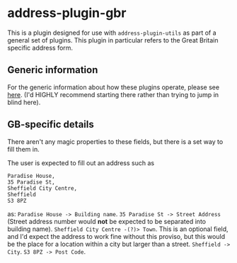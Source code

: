 



# address-plugin-gbr

This is a plugin designed for use with `address-plugin-utils` as part of a general set of plugins. This plugin in particular refers to the Great Britain specific address form.
## Generic information
For the generic information about how these plugins operate, please see [here](https://github.com/openlibraryenvironment/address-plugin-generic/blob/master/README.md). (I'd HIGHLY recommend starting there rather than trying to jump in blind here).

## GB-specific details
There aren't any magic properties to these fields, but there is a set way to fill them in.

The user is expected to fill out an address such as
```
Paradise House,
35 Paradise St,
Sheffield City Centre,
Sheffield
S3 8PZ
```
as:
 `Paradise House -> Building name`.
`35 Paradise St -> Street Address` (Street address number would **not** be expected to be separated into building name).
`Sheffield City Centre -(?)> Town`. This is an optional field, and I'd expect the address to work fine without this proviso, but this would be the place for a location within a city but larger than a street.
`Sheffield -> City`.
`S3 8PZ -> Post Code`.
